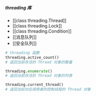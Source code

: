 ##### threading 库
- [[class threading.Thread]]
- [[class threading.Lock]]
- [[class threading.Condition]]
- [[消息队列]]
- [[安全队列]]
```python
# threading 函数
threading.active_count()
# 返回当前存活的 Thread 对象的数量

threading.enumerate()
# 返回当前存活的 Thread 对象的列表

threading.current_thread()
# 返回当前对应调用者的控制线程的 Thread 对象
```
